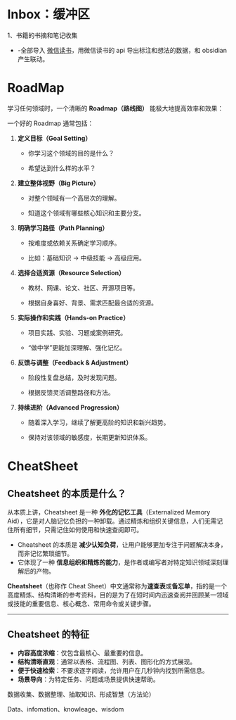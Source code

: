 # Inbox：缓冲区
1、书籍的书摘和笔记收集
- -全部导入 [微信读书](https://liu-gong-zi.com/2+%E7%AC%AC%E4%BA%8C%E5%A4%A7%E8%84%91/2+%E9%A3%9E%E8%BD%AE/0+%E5%B7%A5%E5%85%B7%E7%B3%BB%E7%BB%9F/%E5%BE%AE%E4%BF%A1%E8%AF%BB%E4%B9%A6)，用微信读书的 api 导出标注和想法的数据，和 obsidian 产生联动。

# RoadMap
学习任何领域时，一个清晰的 **Roadmap（路线图）** 能极大地提高效率和效果：

一个好的 Roadmap 通常包括：

1. **定义目标（Goal Setting）**
    
    - 你学习这个领域的目的是什么？  
        
    - 希望达到什么样的水平？  
        
2. **建立整体视野（Big Picture）**
    
    - 对整个领域有一个高层次的理解。  
        
    - 知道这个领域有哪些核心知识和主要分支。  
        
3. **明确学习路径（Path Planning）**
    
    - 按难度或依赖关系确定学习顺序。  
        
    - 比如：基础知识 → 中级技能 → 高级应用。  
        
4. **选择合适资源（Resource Selection）**
    
    - 教材、网课、论文、社区、开源项目等。  
        
    - 根据自身喜好、背景、需求匹配最合适的资源。  
        
5. **实际操作和实践（Hands-on Practice）**
    
    - 项目实践、实验、习题或案例研究。  
        
    - “做中学”更能加深理解、强化记忆。  
        
6. **反馈与调整（Feedback & Adjustment）**
    
    - 阶段性复盘总结，及时发现问题。  
        
    - 根据反馈灵活调整路径和方法。  
        
7. **持续进阶（Advanced Progression）**
    
    - 随着深入学习，继续了解更高阶的知识和新兴趋势。  
        
    - 保持对该领域的敏感度，长期更新知识体系。
# CheatSheet
## Cheatsheet 的本质是什么？ 

从本质上讲，Cheatsheet 是一种 **外化的记忆工具**（Externalized Memory Aid），它是对人脑记忆负担的一种卸载。通过精炼和组织关键信息，人们无需记住所有细节，只需记住如何使用和快速查阅即可。

- Cheatsheet 的本质是 **减少认知负荷**，让用户能够更加专注于问题解决本身，而非记忆繁琐细节。
- 它体现了一种 **信息组织和精炼的能力**，是作者或编写者对特定知识领域深刻理解后的产物。

**Cheatsheet**（也称作 Cheat Sheet）中文通常称为**速查表**或**备忘单**，指的是一个高度精炼、结构清晰的参考资料，目的是为了在短时间内迅速查阅并回顾某一领域或技能的重要信息、核心概念、常用命令或关键步骤。

---

## Cheatsheet 的特征 

- **内容高度浓缩**：仅包含最核心、最重要的信息。
- **结构清晰直观**：通常以表格、流程图、列表、图形化的方式展现。
- **便于快速检索**：不要求逐字阅读，允许用户在几秒钟内找到所需信息。
- **场景导向**：为特定任务、问题或场景提供快速帮助。



数据收集、数据整理、抽取知识、形成智慧（方法论）

Data、infomation、knowleage、wisdom